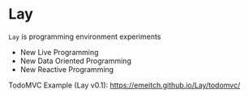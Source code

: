 # Lay

`Lay` is programming environment experiments
- New Live Programming
- New Data Oriented Programming
- New Reactive Programming

TodoMVC Example (Lay v0.1):
https://emeitch.github.io/Lay/todomvc/
